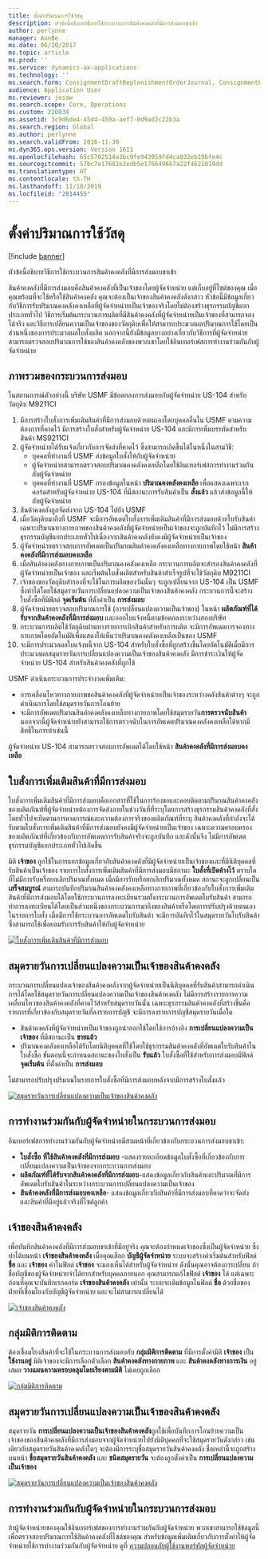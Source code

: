 ```yaml
---
title: ตั้งค่าปริมาณการใช้วัสดุ
description: หัวข้อนี้อธิบายวิธีการใช้กระบวนการสินค้าคงคลังที่มีการส่งมอบขาเข้า
author: perlynne
manager: AnnBe
ms.date: 06/20/2017
ms.topic: article
ms.prod: ''
ms.service: dynamics-ax-applications
ms.technology: ''
ms.search.form: ConsignmentDraftReplenishmentOrderJournal, ConsignmentProductReceiptLines, ConsignmentReplenishmentOrder, ConsignmentVendorPortalOnHand, InventJournalOwnershipChange, InventOnHandItemListPage, PurchTable, PurchVendorPortalConfirmedOrders, DirPartyTable, EcoResTrackingDimensionGroup, InventJournalName, InventOwner, InventTableInventoryDimensionGroups, VendTable
audience: Application User
ms.reviewer: josaw
ms.search.scope: Core, Operations
ms.custom: 220834
ms.assetid: 3c9d6de4-45d4-459a-aef7-0d9ad2c22b3a
ms.search.region: Global
ms.author: perlynne
ms.search.validFrom: 2016-11-30
ms.dyn365.ops.version: Version 1611
ms.openlocfilehash: 65c5702514a3bc9fe943959fd4ca032eb19bfe4c
ms.sourcegitcommit: 57bc7e17682e2edb5e1766496b7a22f4621819dd
ms.translationtype: HT
ms.contentlocale: th-TH
ms.lasthandoff: 11/18/2019
ms.locfileid: "2814455"
---
```

# <a name="set-up-consignment"></a>ตั้งค่าปริมาณการใช้วัสดุ

[!include [banner](../includes/banner.md)]

หัวข้อนี้อธิบายวิธีการใช้กระบวนการสินค้าคงคลังที่มีการส่งมอบขาเข้า

สินค้าคงคลังที่มีการส่งมอบคือสินค้าคงคลังที่เป็นเจ้าของโดยผู้จัดจำหน่าย แต่เก็บอยู่ที่ไซต์ของคุณ เมื่อคุณพร้อมที่จะใช้หรือใช้สินค้าคงคลัง คุณจะต้องเป็นเจ้าของสินค้าคงคลังดังกล่าว หัวข้อนี้มีข้อมูลเกี่ยวกับวิธีการรับปริมาณคงคลังคงเหลือที่ผู้จัดจำหน่ายเป็นเจ้าของจริงโดยไม่ต้องสร้างธุรกรรมบัญชีแยกประเภททั่วไป วิธีการเริ่มต้นกระบวนการผลิตที่มีสินค้าคงคลังที่ผู้จัดจำหน่ายเป็นเจ้าของที่สามารถจองได้จริง และวิธีการเปลี่ยนความเป็นเจ้าของของวัตถุดิบเพื่อให้สามารถประมวลผลปริมาณการใช้โดยเป็นส่วนหนึ่งของการประมวลผลใบสั่งผลิต นอกจากนี้ยังมีข้อมูลบางอย่างเกี่ยวกับวิธีการที่ผู้จัดจำหน่ายสามารถตรวจสอบปริมาณการใช้ของสินค้าคงคลังของพวกเขาโดยใช้อินเทอร์เฟสการทำงานร่วมกันกับผู้จัดจำหน่าย 

## <a name="overview-of-the-consignment-process"></a>ภาพรวมของกระบวนการส่งมอบ
ในสถานการณ์ตัวอย่างนี้ บริษัท USMF มีข้อตกลงการส่งมอบกับผู้จัดจำหน่าย US-104 สำหรับวัตถุดิบ M9211CI

1.  มีการสร้างใบสั่งการเพิ่มเติมสินค้าที่มีการส่งมอบด้วยตนเองโดยบุคคลอื่นใน USMF ตามความต้องการที่คาดไว้ มีการสร้างใบสั่งสำหรับผู้จัดจำหน่าย US-104 และมีการเพิ่มบรรทัดสำหรับสินค้า MS9211CI
2.  ผู้จัดจำหน่ายได้รับแจ้งเกี่ยวกับการจัดส่งที่คาดไว้ ซึ่งสามารถเกิดขึ้นได้ในหนึ่งในสามวิธี:
    -   บุคคลที่ทำงานที่ USMF ส่งข้อมูลใบสั่งให้กับผู้จัดจำหน่าย
    -   ผู้จัดจำหน่ายสามารถตรวจสอบปริมาณคงคลังคงเหลือโดยใช้อินเทอร์เฟสการทำงานร่วมกันกับผู้จัดจำหน่าย
    -   บุคคลที่ทำงานที่ USMF กรองข้อมูลในหน้า **ปริมาณคงคลังคงเหลือ** เพื่อแสดงเฉพาะเรกคอร์ดสำหรับผู้จัดจำหน่าย US-104 ที่มีสถานะการรับสินค้าเป็น **สั่งแล้ว** แล้วส่งข้อมูลนี้ให้กับผู้จัดจำหน่าย
3.  สินค้าคงคลังถูกจัดส่งจาก US-104 ไปยัง USMF
4.  เมื่อวัตถุดิบมาถึงที่ USMF จะมีการอัพเดตใบสั่งการเพิ่มเติมสินค้าที่มีการส่งมอบด้วยใบรับสินค้า เฉพาะปริมาณทางกายภาพของสินค้าคงคลังที่ผู้จัดจำหน่ายเป็นเจ้าของจะถูกบันทึกไว้ ไม่มีการสร้างธุรกรรมบัญชีแยกประเภททั่วไปเนื่องจากสินค้าคงคลังยังคงมีผู้จัดจำหน่ายเป็นเจ้าของ
5.  ผู้จัดจำหน่ายตรวจสอบการอัพเดตเป็นปริมาณสินค้าคงคลังคงเหลือทางกายภาพโดยใช้หน้า **สินค้าคงคลังที่มีการส่งมอบคงเหลือ**
6.  เมื่อสินค้าคงคลังทางกายภาพเป็นปริมาณคงคลังคงเหลือ กระบวนการผลิตจะสำรองสินค้าคงคลังที่ผู้จัดจำหน่ายเป็นเจ้าของ และเริ่มต้นใบสั่งผลิตสำหรับสินค้าสำเร็จรูปที่จะใช้วัตถุดิบ M9211CI
7.  เจ้าของของวัตถุดิบสำรองที่จะใช้ในการผลิตของวันนั้นๆ จะถูกเปลี่ยนจาก US-104 เป็น USMF ซึ่งทำได้โดยใช้สมุดรายวันการเปลี่ยนแปลงความเป็นเจ้าของสินค้าคงคลัง กระบวนการนี้จะสร้างใบสั่งซื้อที่มีฟิลด์ **จุดเริ่มต้น** ที่ตั้งค่าเป็น **การส่งมอบ**
8.  ผู้จัดจำหน่ายตรวจสอบปริมาณการใช้ (การเปลี่ยนแปลงความเป็นเจ้าของ) ในหน้า **ผลิตภัณฑ์ที่ได้รับจากสินค้าคงคลังที่มีการส่งมอบ** และออกใบแจ้งหนี้ตามข้อตกลงระหว่างสองบริษัท
9.  กระบวนการผลิตใช้วัตถุดิบผ่านทางรายการเบิกสินค้าสำหรับการผลิต จะมีการอัพเดตการจองทางกายภาพโดยอัตโนมัติเพื่อแสดงให้เห็นว่าปริมาณคงคลังคงเหลือเป็นของ USMF
10. จะมีการประมวลผลใบแจ้งหนี้จาก US-104 สำหรับใบสั่งซื้อที่ถูกสร้างขึ้นโดยอัตโนมัติเมื่อมีการประมวลผลสมุดรายวันการเปลี่ยนแปลงความเป็นเจ้าของสินค้าคงคลัง มีการชำระเงินให้ผู้จัดจำหน่าย US-104 สำหรับสินค้าคงคลังที่ถูกใช้

USMF ดำเนินกระบวนการประจำงวดเพิ่มเติม:

-   การเคลื่อนไหวทางกายภาพขอสินค้าคงคลังที่ผู้จัดจำหน่ายเป็นเจ้าของระหว่างคลังสินค้าต่างๆ จะถูกดำเนินการโดยใช้สมุดรายวันการโอนย้าย
-   จะมีการอัพเดตปริมาณสินค้าคงคลังคงเหลือทางกายภาพโดยใช้สมุดรายวัน**การตรวจนับสินค้า** นอกจากนี้ผู้จัดจำหน่ายยังสามารถใช้การตรวจนับในการอัพเดตปริมาณคงคลังคงเหลือได้หากมีสิทธิ์ในการทำเช่นนี้

ผู้จัดจำหน่าย US-104 สามารถตรวจสอบการอัพเดตได้โดยใช้หน้า **สินค้าคงคลังที่มีการส่งมอบคงเหลือ**

## <a name="consignment-replenishment-orders"></a>ใบสั่งการเพิ่มเติมสินค้าที่มีการส่งมอบ
ใบสั่งการเพิ่มเติมสินค้าที่มีการส่งมอบคือเอกสารที่ใช้ในการร้องขอและคอยติดตามปริมาณสินค้าคงคลังของผลิตภัณฑ์ที่ผู้จัดจำหน่ายต้องการจัดส่งภายในช่วงวันที่ที่ระบุโดยการสร้างธุรกรรมสินค้าคงคลังที่สั่ง โดยทั่วไปจะยึดตามการคาดการณ์และความต้องการจริงของผลิตภัณฑ์ที่ระบุ สินค้าคงคลังที่กำลังจะได้รับตามใบสั่งการเพิ่มเติมสินค้าที่มีการส่งมอบยังคงมีผู้จัดจำหน่ายเป็นเจ้าของ เฉพาะความครอบครองของผลิตภัณฑ์ที่เกี่ยวข้องกับการอัพเดตการรับสินค้าจริงจะถูกบันทึก และดังนั้นจึง ไม่มีการอัพเดตธุรกรรมบัญชีแยกประเภททั่วไปเกิดขึ้น 

มิติ **เจ้าของ** ถูกใช้ในการแยกข้อมูลเกี่ยวกับสินค้าคงคลังที่มีผู้จัดจำหน่ายเป็นเจ้าของและที่มีนิติบุคคลที่รับสินค้าเป็นเจ้าของ รายการใบสั่งการเพิ่มเติมสินค้าที่มีการส่งมอบมีสถานะ **ใบสั่งที่เปิดค้างไว้** ตราบใดที่ไม่มีการรับหรือยกเลิกปริมาณทั้งหมด เมื่อมีการรับหรือยกเลิกปริมาณทั้งหมด สถานะจะถูกเปลี่ยนเป็น **เสร็จสมบูรณ์** สามารถบันทึกปริมาณสินค้าคงคลังคงเหลือทางกายภาพที่เกี่ยวข้องกับใบสั่งการเพิ่มเติมสินค้าที่มีการส่งมอบได้โดยใช้กระบวนการลงทะเบียนรวมทั้งกระบวนการอัพเดตใบรับสินค้า สามารถทำการลงทะเบียนได้โดยเป็นส่วนหนึ่งของกระบวนการมาถึงของสินค้าหรือโดยการปรับปรุงด้วยตนเองในรายการใบสั่ง เมื่อมีการใช้กระบวนการอัพเดตใบรับสินค้า จะมีการบันทึกไว้ในสมุดรายวันใบรับสินค้า ซึ่งสามารถใช้เพื่อยอมรับการรับสินค้าให้กับผู้จัดจำหน่าย

[![ใบสั่งการเพิ่มเติมสินค้าที่มีการส่งมอบ](./media/consignment-replenishment-order.png)](./media/consignment-replenishment-order.png)

## <a name="inventory-ownership-change-journal"></a>สมุดรายวันการเปลี่ยนแปลงความเป็นเจ้าของสินค้าคงคลัง
กระบวนการเปลี่ยนแปลงเจ้าของสินค้าคงคลังจากผู้จัดจำหน่ายเป็นนิติบุคคลที่รับสินค้าสามารถดำเนินการได้โดยใช้สมุดรายวันการเปลี่ยนแปลงความเป็นเจ้าของสินค้าคงคลัง ไม่มีการสร้างรายการความเคลื่อนไหวของสินค้าคงคลังที่คาดไว้สำหรับสมุดรายวันนั้น เฉพาะธุรกรรมสินค้าคงคลังที่สร้างขึ้นคือรายการที่เกี่ยวข้องกับสมุดรายวันที่ลงรายการบัญชี จะมีการลงรายการบัญชีสมุดรายวันเมื่อใด

-   สินค้าคงคลังที่ผู้จัดจำหน่ายเป็นเจ้าของถูกนำออกใช้โดยใช้การอ้างอิง **การเปลี่ยนแปลงความเป็นเจ้าของ** ที่มีสถานะเป็น **ขายแล้ว**
-   ปริมาณคงคลังคงเหลือได้รับโดยนิติบุคคลที่ใช้โดยใช้ธุรกรรมสินค้าคงคลังที่อัพเดตใบรับสินค้าในใบสั่งซื้อ ขั้นตอนนี้จะกำหนดสถานะของใบสั่งเป็น **รับแล้ว** ใบสั่งซื้อที่ใช้สำหรับการส่งมอบมีฟิลด์ **จุดเริ่มต้น** ที่ตั้งค่าเป็น **การส่งมอบ**

ไม่สามารถปรับปรุงปริมาณในรายการใบสั่งซื้อที่มีการส่งมอบหลังจากมีการสร้างใบสั่งแล้ว

[![สมุดรายวันการเปลี่ยนแปลงความเป็นเจ้าของสินค้าคงคลัง](./media/inventory-ownership-change-journal.png)](./media/inventory-ownership-change-journal.png)

## <a name="vendor-collaboration-in-consignment-processes"></a>การทำงานร่วมกันกับผู้จัดจำหน่ายในกระบวนการส่งมอบ
อินเทอร์เฟสการทำงานร่วมกันกับผู้จัดจำหน่ายมีสามหน้าที่เกี่ยวข้องกับกระบวนการส่งมอบขาเข้า:

-   **ใบสั่งซื้อ** **ที่ใช้สินค้าคงคลังที่มีการส่งมอบ** -แสดงรายละเอียดข้อมูลใบสั่งซื้อที่เกี่ยวข้องกับการเปลี่ยนแปลงความเป็นเจ้าของจากกระบวนการส่งมอบ
-   **ผลิตภัณฑ์ที่ได้รับจากสินค้าคงคลังที่มีการส่งมอบ**-แสดงข้อมูลเกี่ยวกับสินค้าและปริมาณที่มีการอัพเดตใบรับสินค้าในระหว่างกระบวนการเปลี่ยนแปลงความเป็นเจ้าของ
-   **สินค้าคงคลังที่มีการส่งมอบคงเหลือ**- แสดงข้อมูลเกี่ยวกับสินค้าที่มีการส่งมอบที่คาดว่าจะจัดส่ง และสินค้าที่มีอยู่แล้วจริงที่ไซต์ลูกค้า

## <a name="inventory-owners"></a>เจ้าของสินค้าคงคลัง
เพื่อบันทึกสินค้าคงคลังที่มีการส่งมอบขาเข้าที่มีอยู่จริง คุณจะต้องกำหนดเจ้าของซึ่งเป็นผู้จัดจำหน่าย ซึ่งทำได้บนหน้า **เจ้าของสินค้าคงคลัง** เมื่อคุณเลือก **บัญชีผู้จัดจำหน่าย** ระบบจะสร้างค่าเริ่มต้นสำหรับฟิลด์ **ชื่อ** และ **เจ้าของ** ค่าในฟิลด์ **เจ้าของ** จะมองเห็นได้สำหรับผู้จัดจำหน่าย ดังนั้นคุณอาจต้องการเปลี่ยน ถ้าชื่อบัญชีของผู้จัดจำหน่ายจำได้ยากสำหรับบุคคลภายนอก คุณสามารถแก้ไขฟิลด์ **เจ้าของ** ได้ แต่เฉพาะก่อนที่คุณจะบันทึกเรกคอร์ด **เจ้าของสินค้าคงคลัง** เท่านั้น ระบบจะเติมข้อมูลในฟิลด์ **ชื่อ** ด้วยชื่อของฝ่ายที่เชื่อมโยงกับบัญชีผู้จัดจำหน่าย และจะไม่สามารถเปลี่ยนได้

[![เจ้าของสินค้าคงคลัง](./media/inventory-owners.png)](./media/inventory-owners.png)

## <a name="tracking-dimension-group"></a>กลุ่มมิติการติดตาม
ต้องเชื่อมโยงสินค้าที่จะใช้ในกระบวนการส่งมอบกับ **กลุ่มมิติการติดตาม** ที่มีการตั้งค่ามิติ **เจ้าของ** เป็น **ใช้งานอยู่** มิติเจ้าของจะมีการเลือกตัวเลือก **สินค้าคงคลังทางกายภาพ** และ **สินค้าคงคลังทางการเงิน** อยู่เสมอ **วางแผนความครอบคลุมโดยเรียงตามมิติ** ไม่เคยถูกเลือก

[![กลุ่มมิติการติดตาม](./media/tracking-dimension-group.png)](./media/tracking-dimension-group.png)

## <a name="inventory-ownership-change-journal"></a>สมุดรายวันการเปลี่ยนแปลงความเป็นเจ้าของสินค้าคงคลัง
สมุดรายวัน **การเปลี่ยนแปลงความเป็นเจ้าของสินค้าคงคลัง**ถูกใช้เพื่อบันทึกการโอนย้ายความเป็นเจ้าของของสินค้าคงคลังที่มีการส่งมอบจากผู้จัดจำหน่ายไปยังนิติบุคคลที่จะใช้สมุดรายวันดังกล่าว เช่นเดียวกับสมุดรายวันสินค้าคงคลังใดๆ จะต้องมีการระบุชื่อสมุดรายวันสินค้าคงคลัง ชื่อเหล่านี้จะถูกสร้างบนหน้า **ชื่อสมุดรายวันสินค้าคงคลัง** และ **ชนิดสมุดรายวัน** จะต้องถูกตั้งค่าเป็น **การเปลี่ยนแปลงความเป็นเจ้าของ**

[![สมุดรายวันการเปลี่ยนแปลงความเป็นเจ้าของสินค้าคงคลัง](./media/inventory-ownership-change-journal.png)](./media/inventory-ownership-change-journal.png)

## <a name="vendor-collaboration-in-consignment-processes"></a>การทำงานร่วมกันกับผู้จัดจำหน่ายในกระบวนการส่งมอบ
ถ้าผู้จัดจำหน่ายของคุณใช้อินเทอร์เฟสของการทำงานร่วมกันกับผู้จัดจำหน่าย พวกเขาสามารถใช้ข้อมูลนี้เพื่อตรวจสอบปริมาณการใช้สินค้าคงคลังที่ไซต์ของคุณ สำหรับข้อมูลเพิ่มเติมเกี่ยวกับการตั้งค่าให้ผู้จัดจำหน่ายใช้การทำงานร่วมกันกับผู้จัดจำหน่าย ดูที่ [ความปลอดภัยผู้ใช้งานพอร์ทัลผู้จัดจำหน่าย](../procurement/configure-security-vendor-portal-users.md)





